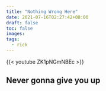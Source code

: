 ```yaml
---
title: "Nothing Wrong Here"
date: 2021-07-16T02:27:42+08:00
draft: false
toc: false
images:
tags:
  - rick
---
```

{{< youtube ZK1pNGmNBEc >}}
## Never gonna give you up

